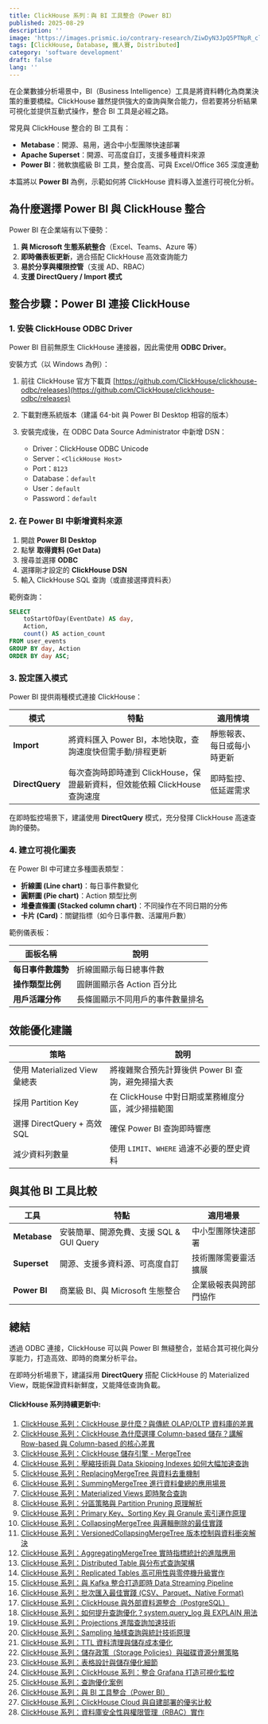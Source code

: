 ```yaml
---
title: ClickHouse 系列：與 BI 工具整合（Power BI）
published: 2025-08-29
description: ''
image: 'https://images.prismic.io/contrary-research/ZiwDyN3JpQ5PTNpR_clickhousecover.png?auto=format,compress'
tags: [ClickHouse, Database, 鐵人賽, Distributed]
category: 'software development'
draft: false 
lang: ''
---
```


在企業數據分析場景中，BI（Business Intelligence）工具是將資料轉化為商業決策的重要橋樑。ClickHouse 雖然提供強大的查詢與聚合能力，但若要將分析結果可視化並提供互動式操作，整合 BI 工具是必經之路。

常見與 ClickHouse 整合的 BI 工具有：

* **Metabase**：開源、易用，適合中小型團隊快速部署
* **Apache Superset**：開源、可高度自訂，支援多種資料來源
* **Power BI**：微軟旗艦級 BI 工具，整合度高、可與 Excel/Office 365 深度連動

本篇將以 **Power BI** 為例，示範如何將 ClickHouse 資料導入並進行可視化分析。

## 為什麼選擇 Power BI 與 ClickHouse 整合

Power BI 在企業端有以下優勢：

1. **與 Microsoft 生態系統整合**（Excel、Teams、Azure 等）
2. **即時儀表板更新**，適合搭配 ClickHouse 高效查詢能力
3. **易於分享與權限控管**（支援 AD、RBAC）
4. **支援 DirectQuery / Import 模式**

## 整合步驟：Power BI 連接 ClickHouse

### 1. 安裝 ClickHouse ODBC Driver

Power BI 目前無原生 ClickHouse 連接器，因此需使用 **ODBC Driver**。

安裝方式（以 Windows 為例）：

1. 前往 ClickHouse 官方下載頁
   [https://github.com/ClickHouse/clickhouse-odbc/releases](https://github.com/ClickHouse/clickhouse-odbc/releases)
2. 下載對應系統版本（建議 64-bit 與 Power BI Desktop 相容的版本）
3. 安裝完成後，在 ODBC Data Source Administrator 中新增 DSN：

   * Driver：ClickHouse ODBC Unicode
   * Server：`<ClickHouse Host>`
   * Port：`8123`
   * Database：`default`
   * User：`default`
   * Password：`default`

### 2. 在 Power BI 中新增資料來源

1. 開啟 **Power BI Desktop**
2. 點擊 **取得資料 (Get Data)**
3. 搜尋並選擇 **ODBC**
4. 選擇剛才設定的 **ClickHouse DSN**
5. 輸入 ClickHouse SQL 查詢（或直接選擇資料表）

範例查詢：

```sql
SELECT
    toStartOfDay(EventDate) AS day,
    Action,
    count() AS action_count
FROM user_events
GROUP BY day, Action
ORDER BY day ASC;
```

### 3. 設定匯入模式

Power BI 提供兩種模式連接 ClickHouse：

| 模式              | 特點                                                | 適用情境          |
| --------------- | ------------------------------------------------- | ------------- |
| **Import**      | 將資料匯入 Power BI，本地快取，查詢速度快但需手動/排程更新                | 靜態報表、每日或每小時更新 |
| **DirectQuery** | 每次查詢時即時連到 ClickHouse，保證最新資料，但效能依賴 ClickHouse 查詢速度 | 即時監控、低延遲需求    |

在即時監控場景下，建議使用 **DirectQuery** 模式，充分發揮 ClickHouse 高速查詢的優勢。

### 4. 建立可視化圖表

在 Power BI 中可建立多種圖表類型：

* **折線圖 (Line chart)**：每日事件數變化
* **圓餅圖 (Pie chart)**：Action 類型比例
* **堆疊直條圖 (Stacked column chart)**：不同操作在不同日期的分佈
* **卡片 (Card)**：關鍵指標（如今日事件數、活躍用戶數）

範例儀表板：

| 面板名稱        | 說明                |
| ----------- | ----------------- |
| **每日事件數趨勢** | 折線圖顯示每日總事件數       |
| **操作類型比例**  | 圓餅圖顯示各 Action 百分比 |
| **用戶活躍分佈**  | 長條圖顯示不同用戶的事件數量排名  |

## 效能優化建議

| 策略                       | 說明                              |
| ------------------------ | ------------------------------- |
| 使用 Materialized View 彙總表 | 將複雜聚合預先計算後供 Power BI 查詢，避免掃描大表  |
| 採用 Partition Key         | 在 ClickHouse 中對日期或業務維度分區，減少掃描範圍 |
| 選擇 DirectQuery + 高效 SQL  | 確保 Power BI 查詢即時響應              |
| 減少資料列數量                  | 使用 `LIMIT`、`WHERE` 過濾不必要的歷史資料   |

## 與其他 BI 工具比較

| 工具           | 特點                           | 適用場景        |
| ------------ | ---------------------------- | ----------- |
| **Metabase** | 安裝簡單、開源免費、支援 SQL & GUI Query | 中小型團隊快速部署   |
| **Superset** | 開源、支援多資料源、可高度自訂              | 技術團隊需要靈活擴展  |
| **Power BI** | 商業級 BI、與 Microsoft 生態整合      | 企業級報表與跨部門協作 |

## 總結

透過 ODBC 連接，ClickHouse 可以與 Power BI 無縫整合，並結合其可視化與分享能力，打造高效、即時的商業分析平台。

在即時分析場景下，建議採用 **DirectQuery** 搭配 ClickHouse 的 Materialized View，既能保證資料新鮮度，又能降低查詢負載。

#### ClickHouse 系列持續更新中:

1. [ClickHouse 系列：ClickHouse 是什麼？與傳統 OLAP/OLTP 資料庫的差異](https://blog.vicwen.app/posts/what-is-clickhouse/)
2. [ClickHouse 系列：ClickHouse 為什麼選擇 Column-based 儲存？講解 Row-based 與 Column-based 的核心差異](https://blog.vicwen.app/posts/clickhouse-column-row-based-storage/)
3. [ClickHouse 系列：ClickHouse 儲存引擎 - MergeTree](https://blog.vicwen.app/posts/clickhouse-mergetree-engine)
4. [ClickHouse 系列：壓縮技術與 Data Skipping Indexes 如何大幅加速查詢](https://blog.vicwen.app/posts/clickhouse-compression-skipping-index/)
5. [ClickHouse 系列：ReplacingMergeTree 與資料去重機制](https://blog.vicwen.app/posts/clickhouse-replacingmergetree-deduplication/)
6. [ClickHouse 系列：SummingMergeTree 進行資料彙總的應用場景](https://blog.vicwen.app/posts/clickhouse-summingmergetree-aggregation/)
7. [ClickHouse 系列：Materialized Views 即時聚合查詢](https://blog.vicwen.app/posts/clickhouse-materialized-view/)
8. [ClickHouse 系列：分區策略與 Partition Pruning 原理解析](https://blog.vicwen.app/posts/clickhouse-partition-pruning/)
9. [ClickHouse 系列：Primary Key、Sorting Key 與 Granule 索引運作原理](https://blog.vicwen.app/posts/clickhouse-primary-sorting-key/)
10. [ClickHouse 系列：CollapsingMergeTree 與邏輯刪除的最佳實踐](https://blog.vicwen.app/posts/clickhouse-collapsingmergetree/)
11. [ClickHouse 系列：VersionedCollapsingMergeTree 版本控制與資料衝突解決](https://blog.vicwen.app/posts/clickhouse-versioned-collapsingmergetree/)
12. [ClickHouse 系列：AggregatingMergeTree 實時指標統計的進階應用](https://blog.vicwen.app/posts/clickhouse-aggregatingmergetree/)
13. [ClickHouse 系列：Distributed Table 與分布式查詢架構](https://blog.vicwen.app/posts/clickhouse-distributed-table-architecture/)
14. [ClickHouse 系列：Replicated Tables 高可用性與零停機升級實作](https://blog.vicwen.app/posts/clickhouse-replication-failover/)
15. [ClickHouse 系列：與 Kafka 整合打造即時 Data Streaming Pipeline](https://blog.vicwen.app/posts/clickhouse-kafka-data-streaming-pipeline/)
16. [ClickHouse 系列：批次匯入最佳實踐 (CSV、Parquet、Native Format)](https://blog.vicwen.app/posts/clickhouse-batch-import/)
17. [ClickHouse 系列：ClickHouse 與外部資料源整合（PostgreSQL）](https://blog.vicwen.app/posts/clickhouse-external-data-integration/)
18. [ClickHouse 系列：如何提升查詢優化？system.query_log 與 EXPLAIN 用法](https://blog.vicwen.app/posts/clickhouse-query-log-explain/)
19. [ClickHouse 系列：Projections 進階查詢加速技術](https://blog.vicwen.app/posts/clickhouse-projections-optimization/)
20. [ClickHouse 系列：Sampling 抽樣查詢與統計技術原理](https://blog.vicwen.app/posts/clickhouse-sampling-statistics/)
21. [ClickHouse 系列：TTL 資料清理與儲存成本優化](https://blog.vicwen.app/posts/clickhouse-ttl-storage-management/)
22. [ClickHouse 系列：儲存政策（Storage Policies）與磁碟資源分層策略](https://blog.vicwen.app/posts/clickhouse-storage-policies/)
23. [ClickHouse 系列：表格設計與儲存優化細節](https://blog.vicwen.app/posts/clickhouse-schemas-storage-improvement/)
24. [ClickHouse 系列：ClickHouse 系列：整合 Grafana 打造可視化監控](https://blog.vicwen.app/posts/clickhouse-grafana-dashboard/) 
25. [ClickHouse 系列：查詢優化案例](https://blog.vicwen.app/posts/clickhouse-select-optimization/)
26. [ClickHouse 系列：與 BI 工具整合（Power BI）](https://blog.vicwen.app/posts/clickhouse-bi-integration/)
27. [ClickHouse 系列：ClickHouse Cloud 與自建部署的優劣比較](https://blog.vicwen.app/posts/clickhouse-cloud-vs-self-host/)
28. [ClickHouse 系列：資料庫安全性與權限管理（RBAC）實作](https://blog.vicwen.app/posts/clickhouse-security-rbac/)

